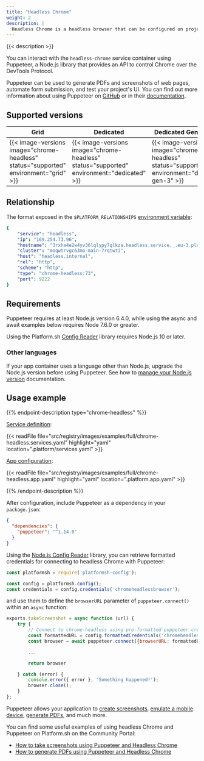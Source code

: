 ```yaml
---
title: "Headless Chrome"
weight: 2
description: |
  Headless Chrome is a headless browser that can be configured on projects like any other service on Platform.sh.
---
```


{{< description >}}

You can interact with the `headless-chrome` service container using Puppeteer, a Node.js library that provides an API to control Chrome over the DevTools Protocol.

Puppeteer can be used to generate PDFs and screenshots of web pages, automate form submission, and test your project's UI. You can find out more information about using Puppeteer on [GitHub](https://github.com/GoogleChrome/puppeteer) or in their [documentation](https://pptr.dev/).

## Supported versions

| **Grid** | **Dedicated** | **Dedicated Generation 3** |
|----------------------------------|---------------|---------------|
|  {{< image-versions image="chrome-headless" status="supported" environment="grid" >}} | {{< image-versions image="chrome-headless" status="supported" environment="dedicated" >}} | {{< image-versions image="chrome-headless" status="supported" environment="dedicated-gen-3" >}} |

## Relationship

The format exposed in the `$PLATFORM_RELATIONSHIPS` [environment variable](../../development/variables/use-variables.md#use-platformsh-provided-variables):

```yaml
{
    "service": "headless",
    "ip": "169.254.73.96",
    "hostname": "3rxha4e2w4yv36lqlypy7qlkza.headless.service._.eu-3.platformsh.site",
    "cluster": "moqwtrvgc63mo-main-7rqtwti",
    "host": "headless.internal",
    "rel": "http",
    "scheme": "http",
    "type": "chrome-headless:73",
    "port": 9222
}
```

## Requirements

Puppeteer requires at least Node.js version 6.4.0, while using the async and await examples below requires Node 7.6.0 or greater.

Using the Platform.sh [Config Reader](https://github.com/platformsh/config-reader-nodejs) library requires Node.js 10 or later.

### Other languages

If your app container uses a language other than Node.js, upgrade the Node.js version before using Puppeteer.
See how to [manage your Node.js version](../../languages/nodejs/node-version.md) documentation.

## Usage example

{{% endpoint-description type="chrome-headless" %}}

[Service definition](./_index.md):

{{< readFile file="src/registry/images/examples/full/chrome-headless.services.yaml" highlight="yaml" location=".platform/services.yaml" >}}

[App configuration](../app/app-reference.md):

{{< readFile file="src/registry/images/examples/full/chrome-headless.app.yaml" highlight="yaml" location=".platform.app.yaml" >}}

{{% /endpoint-description %}}

After configuration, include Puppeteer as a dependency in your `package.json`:

```json
{
  "dependencies": {
    "puppeteer": "^1.14.0"
  }
}
```

Using the [Node.js Config Reader](https://github.com/platformsh/config-reader-nodejs) library, you can retrieve formatted credentials for connecting to headless Chrome with Puppeteer:

```js
const platformsh = require('platformsh-config');

const config = platformsh.config();
const credentials = config.credentials('chromeheadlessbrowser');
```

and use them to define the `browserURL` parameter of `puppeteer.connect()` within an `async` function:

```js
exports.takeScreenshot = async function (url) {
    try {
        // Connect to chrome-headless using pre-formatted puppeteer credentials
        const formattedURL = config.formattedCredentials('chromeheadlessbrowser', 'puppeteer');
        const browser = await puppeteer.connect({browserURL: formattedURL});

        ...

        return browser

    } catch (error) {
        console.error({ error }, 'Something happened!');
        browser.close();
    }
};
```

Puppeteer allows your application to [create screenshots](https://pptr.dev/#?product=Puppeteer&version=v1.17.0&show=api-pagescreenshotoptions), [emulate a mobile device](https://pptr.dev/#?product=Puppeteer&version=v1.17.0&show=api-pageemulateoptions), [generate PDFs](https://pptr.dev/#?product=Puppeteer&version=v1.17.0&show=api-pagepdfoptions), and much more.

You can find some useful examples of using headless Chrome and Puppeteer on Platform.sh on the Community Portal:

* [How to take screenshots using Puppeteer and Headless Chrome](https://community.platform.sh/t/how-to-take-screenshots-using-puppeteer-and-headless-chrome/305)
* [How to generate PDFs using Puppeteer and Headless Chrome](https://community.platform.sh/t/how-to-generate-pdfs-using-puppeteer-and-headless-chrome/306)
